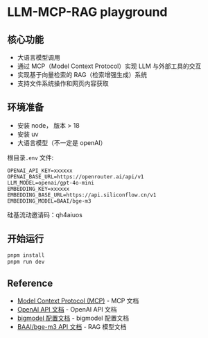 # LLM-MCP-RAG playground

## 核心功能

- 大语言模型调用
- 通过 MCP（Model Context Protocol）实现 LLM 与外部工具的交互
- 实现基于向量检索的 RAG（检索增强生成）系统
- 支持文件系统操作和网页内容获取

## 环境准备

- 安装 node， 版本 > 18
- 安装 uv
- 大语言模型（不一定是 openAI）

根目录`.env` 文件:

```env
OPENAI_API_KEY=xxxxxx
OPENAI_BASE_URL=https://openrouter.ai/api/v1
LLM_MODEL=openai/gpt-4o-mini
EMBEDDING_KEY=xxxxxx
EMBEDDING_BASE_URL=https://api.siliconflow.cn/v1
EMBEDDING_MODEL=BAAI/bge-m3
```

硅基流动邀请码：qh4aiuos

## 开始运行

```js
pnpm install
pnpm run dev
```

## Reference

- [Model Context Protocol (MCP)](https://modelcontextprotocol.io/) - MCP 文档
- [OpenAI API 文档](https://platform.openai.com/docs/api-reference) - OpenAI API 文档
- [bigmodel 配置文档](https://docs.bigmodel.cn/cn/guide/develop/openai/introduction#%E5%9F%BA%E7%A1%80%E9%85%8D%E7%BD%AE) - bigmodel 配置文档
- [BAAI/bge-m3 API 文档](https://docs.siliconflow.cn/cn/api-reference/embeddings/create-embeddings) - RAG 模型文档
